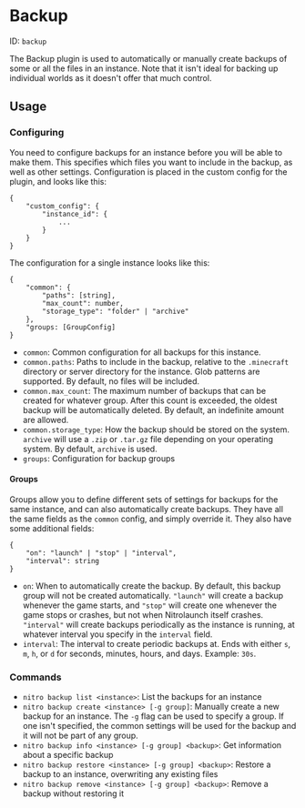 # Backup
ID: `backup`

The Backup plugin is used to automatically or manually create backups of some or all the files in an instance. Note that it isn't ideal for backing up individual worlds as it doesn't offer that much control.

## Usage

### Configuring
You need to configure backups for an instance before you will be able to make them. This specifies which files you want to include in the backup, as well as other settings. Configuration is placed in the custom config for the plugin, and looks like this:
```
{
	"custom_config": {
		"instance_id": {
			...
		}
	}
}
```
The configuration for a single instance looks like this:
```
{
	"common": {
		"paths": [string],
		"max_count": number,
		"storage_type": "folder" | "archive"
	},
	"groups: [GroupConfig]
}
```
- `common`: Common configuration for all backups for this instance.
- `common.paths`: Paths to include in the backup, relative to the `.minecraft` directory or server directory for the instance. Glob patterns are supported. By default, no files will be included.
- `common.max_count`: The maximum number of backups that can be created for whatever group. After this count is exceeded, the oldest backup will be automatically deleted. By default, an indefinite amount are allowed.
- `common.storage_type`: How the backup should be stored on the system. `archive` will use a `.zip` or `.tar.gz` file depending on your operating system. By default, `archive` is used.
- `groups`: Configuration for backup groups

#### Groups
Groups allow you to define different sets of settings for backups for the same instance, and can also automatically create backups. They have all the same fields as the `common` config, and simply override it. They also have some additional fields:
```
{
	"on": "launch" | "stop" | "interval",
	"interval": string
}
```
- `on`: When to automatically create the backup. By default, this backup group will not be created automatically. `"launch"` will create a backup whenever the game starts, and `"stop"` will create one whenever the game stops or crashes, but not when Nitrolaunch itself crashes. `"interval"` will create backups periodically as the instance is running, at whatever interval you specify in the `interval` field.
- `interval`: The interval to create periodic backups at. Ends with either `s`, `m`, `h`, or `d` for seconds, minutes, hours, and days. Example: `30s`.

### Commands
- `nitro backup list <instance>`: List the backups for an instance
- `nitro backup create <instance> [-g group]`: Manually create a new backup for an instance. The `-g` flag can be used to specify a group. If one isn't specified, the common settings will be used for the backup and it will not be part of any group.
- `nitro backup info <instance> [-g group] <backup>`: Get information about a specific backup
- `nitro backup restore <instance> [-g group] <backup>`: Restore a backup to an instance, overwriting any existing files
- `nitro backup remove <instance> [-g group] <backup>`: Remove a backup without restoring it
